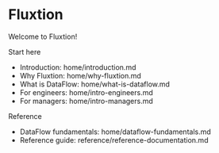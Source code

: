 # Fluxtion

Welcome to Fluxtion!

Start here

- Introduction: home/introduction.md
- Why Fluxtion: home/why-fluxtion.md
- What is DataFlow: home/what-is-dataflow.md
- For engineers: home/intro-engineers.md
- For managers: home/intro-managers.md

Reference

- DataFlow fundamentals: home/dataflow-fundamentals.md
- Reference guide: reference/reference-documentation.md